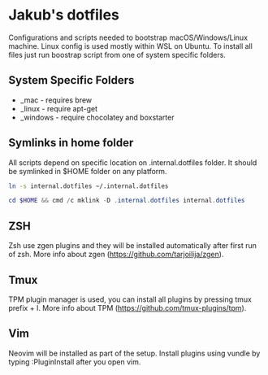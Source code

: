# Jakub's dotfiles

Configurations and scripts needed to bootstrap macOS/Windows/Linux machine. Linux config is used mostly within WSL on Ubuntu. 
To install all files just run boostrap script from one of system specific folders.


## System Specific Folders

* \_mac - requires brew
* \_linux - require apt-get
* \_windows - require chocolatey and boxstarter


## Symlinks in home folder

All scripts depend on specific location on .internal.dotfiles folder. It should be symlinked in $HOME folder on any platform.

````bash
ln -s internal.dotfiles ~/.internal.dotfiles
````

````powershell
cd $HOME && cmd /c mklink -D .internal.dotfiles internal.dotfiles
````

## ZSH

Zsh use zgen plugins and they will be installed automatically after first run of zsh. More info about zgen (https://github.com/tarjoilija/zgen).


## Tmux

TPM plugin manager is used, you can install all plugins by pressing tmux prefix + I. More info about TPM (https://github.com/tmux-plugins/tpm).


## Vim

Neovim will be installed as part of the setup. Install plugins using vundle by typing :PluginInstall after you open vim.
